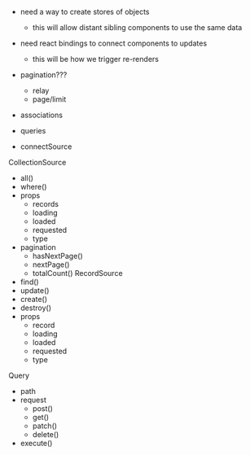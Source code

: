 - need a way to create stores of objects
  - this will allow distant sibling components to use the same data
- need react bindings to connect components to updates
  - this will be how we trigger re-renders
- pagination???
  - relay
  - page/limit
- associations
- queries


- connectSource

CollectionSource
- all()
- where()
- props
  - records
  - loading
  - loaded
  - requested
  - type
- pagination
  - hasNextPage()
  - nextPage()
  - totalCount()
RecordSource
- find()
- update()
- create()
- destroy()
- props
  - record
  - loading
  - loaded
  - requested
  - type

Query
- path
- request
  - post()
  - get()
  - patch()
  - delete()
- execute()
